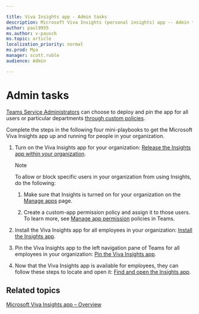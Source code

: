 ```yaml
---

title: Viva Insights app - Admin tasks
description: Microsoft Viva Insights (personal insights) app -- Admin tasks
author: paul9955
ms.author: v-pausch
ms.topic: article
localization_priority: normal 
ms.prod: Mya
manager: scott.ruble
audience: Admin

---
```


# Admin tasks

[Teams Service Administrators](https://docs.microsoft.com/microsoftteams/using-admin-roles#teams-roles-and-capabilities) can choose to deploy and pin the app for all users or particular departments [through custom policies](https://docs.microsoft.com/microsoftteams/teams-app-setup-policies). 

Complete the steps in the following four mini-playbooks to get the Microsoft Viva Insights app up and running for people in your organization. 

1. Turn on the Viva Insights app for your organization: 
[Release the Insights app within your organization](Release-the-Insights-app.pdf). 

   > [!Note] 
   > To allow or block specific users in your organization from using Insights, do the following: 
   > 
   > 1. Make sure that Insights is turned on for your organization on the [Manage apps](https://docs.microsoft.com/microsoftteams/manage-apps) page. 
   > 
   > 2. Create a custom-app permission policy and assign it to those users. To learn more, see [Manage app permission](https://docs.microsoft.com/microsoftteams/manage-apps) policies in Teams. 

2. Install the Viva Insights app for all employees in your organization: [Install the Insights app](Install-the-Insights-app.pdf). 

3. Pin the Viva Insights app to the left navigation pane of Teams for all employees in your organization: [Pin the Viva Insights app](Pin-the-Insights-app.pdf). 

4. Now that the Viva Insights app is available for employees, they can follow these steps to locate and open it: [Find and open the Insights app](Find-and-open-the-Insights-app.pdf). 
 
 ## Related topics

[Microsoft Viva Insights app &ndash; Overview](teams-app.md)
